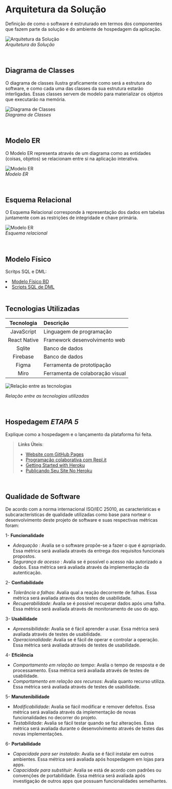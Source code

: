 # Arquitetura da Solução



Definição de como o software é estruturado em termos dos componentes que fazem parte da solução e do ambiente de hospedagem da aplicação.

![Arquitetura da Solução](img/arquiteturaSolucao.PNG)  
*Arquitetura da Solução*

</br>

## Diagrama de Classes

O diagrama de classes ilustra graficamente como será a estrutura do software, e como cada uma das classes da sua estrutura estarão interligadas. Essas classes servem de modelo para materializar os objetos que executarão na memória.

![Diagrama de Classes](img/minha-compra-diagrama-de-classes.PNG)  
*Diagrama de Classes*

</br>

## Modelo ER

O Modelo ER representa através de um diagrama como as entidades (coisas, objetos) se relacionam entre si na aplicação interativa.

![Modelo ER](img/minha-compra-modeloer.PNG)  
*Modelo ER*

</br>

## Esquema Relacional

O Esquema Relacional corresponde à representação dos dados em tabelas juntamente com as restrições de integridade e chave primária.
 
![Modelo ER](img/minha-compra-esquema-relacional.PNG)  
*Esquema relacional*

</br>

## Modelo Físico

Scritps SQL e DML:

<li><a href="https://github.com/ICEI-PUC-Minas-PMV-ADS/pmv-ads-2022-2-e3-proj-mov-t3-minha-compra/blob/main/src/MinhaCompra/src/services/DbServices.js"> Modelo Físico BD</a></li>
<li><a href="https://github.com/ICEI-PUC-Minas-PMV-ADS/pmv-ads-2022-2-e3-proj-mov-t3-minha-compra/blob/main/src/MinhaCompra/src/services/DataService.js"> Scripts SQL de DML</a></li>  

</br>


## Tecnologias Utilizadas

|  Tecnologia | Descrição  | 
| :------------: | :------------ |
| JavaScript|  Linguagem de programação  |
| React Native |  Framework desenvolvimento web | 
| Sqlite |  Banco de dados | 
| Firebase |  Banco de dados | 
| Figma |  Ferramenta de prototipação | 
| Miro |  Ferramenta de colaboração visual | 

![Relação entre as tecnologias](img/arquiteturaSolucao.PNG)  

*Relação entre as tecnologias utilizadas*

</br>

## Hospedagem  ***ETAPA 5***

Explique como a hospedagem e o lançamento da plataforma foi feita.

> **Links Úteis**:
>
> - [Website com GitHub Pages](https://pages.github.com/)
> - [Programação colaborativa com Repl.it](https://repl.it/)
> - [Getting Started with Heroku](https://devcenter.heroku.com/start)
> - [Publicando Seu Site No Heroku](http://pythonclub.com.br/publicando-seu-hello-world-no-heroku.html)

</br>

## Qualidade de Software

De acordo com a norma internacional ISO/IEC 25010, as características e subcaracterísticas de qualidade utilizadas como base para nortear o desenvolvimento deste projeto de software e suas respectivas métricas foram:

1- **Funcionalidade**  
 - *Adequação* : Avalia se o software propõe-se a fazer o que é apropriado. Essa métrica será avaliada através da entrega dos requisitos funcionais propostos.
 - *Segurança de acesso* : Avalia se é possível o acesso não autorizado a dados. Essa métrica será avaliada através da implementação da autenticação.

2- **Confiabilidade**  
 - *Tolerância a falhas*: Avalia qual a reação decorrente de falhas. Essa métrica será avaliada através dos testes de usabilidade.  
 - *Recuperabilidade*: Avalia se é possível recuperar dados após uma falha. Essa métrica será avaliada através de monitoramento de uso do app.  

3- **Usabilidade**  
 - *Apreensibilidade*: Avalia se é fácil aprender a usar. Essa métrica será avaliada através de testes de usabilidade.  
 - *Operacionalidade*: Avalia se é fácil de operar e controlar a operação. Essa métrica será avaliada através de testes de usabilidade. 

4- **Eficiência**  
- *Comportamento em relação ao tempo*: Avalia o tempo de resposta e de processamento. Essa métrica será avaliada através de testes de usabilidade. 
- *Comportamento em relação aos recursos*: Avalia quanto recurso utiliza. Essa métrica será avaliada através de testes de usabilidade. 
    
5- **Manutenibilidade**  
- *Modificabilidade*: Avalia se fácil modificar e remover defeitos. Essa métrica será avaliada através da implementação de novas funcionalidades no decorrer do projeto.
- *Testabilidade*: Avalia se fácil testar quando se faz alterações. Essa métrica será avaliada durante o desenvolvimento através de testes das novas implementações.

6- **Portabilidade**  
- *Capacidade para ser instalado*: Avalia se é fácil instalar em outros ambientes. Essa métrica será avaliada após hospedagem em lojas para apps.
- *Capacidade para substituir*: Avalia se está de acordo com padrões ou convenções de portabilidade. Essa métrica será avaliada após investigação de outros apps que possuam funcionalidades semelhantes.

